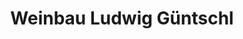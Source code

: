 ---
title: "Weinbau Ludwig Güntschl"
url: /goesing-am-wagram/weinbau-ludwig-guentschl/
shop: Wein
---